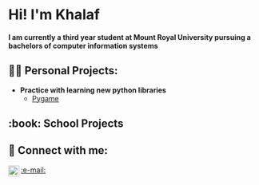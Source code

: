 <h1>Hi! I'm Khalaf </h1>
<h4>I am currently a third year student at Mount Royal University pursuing a bachelors of computer information systems<h4>

<h2>👨‍💻 Personal Projects:</h2>

- <b>Practice with learning new python libraries</b>
  - [Pygame](https://github.com/Kelwa413/Space-Shooters-.git)


<h2> :book: School Projects</h2>



<h2> 🤳 Connect with me:</h2>


[<img align="left" alt="KhalafElwadya | LinkedIn" width="22px" src="https://cdn.jsdelivr.net/npm/simple-icons@v3/icons/linkedin.svg" />][linkedin]


 <a href="mailto:KhalafElwadya@gmail.com" >
 :e-mail:
</a>



[linkedin]: https://www.linkedin.com/in/Khalaf-Elwadya/
